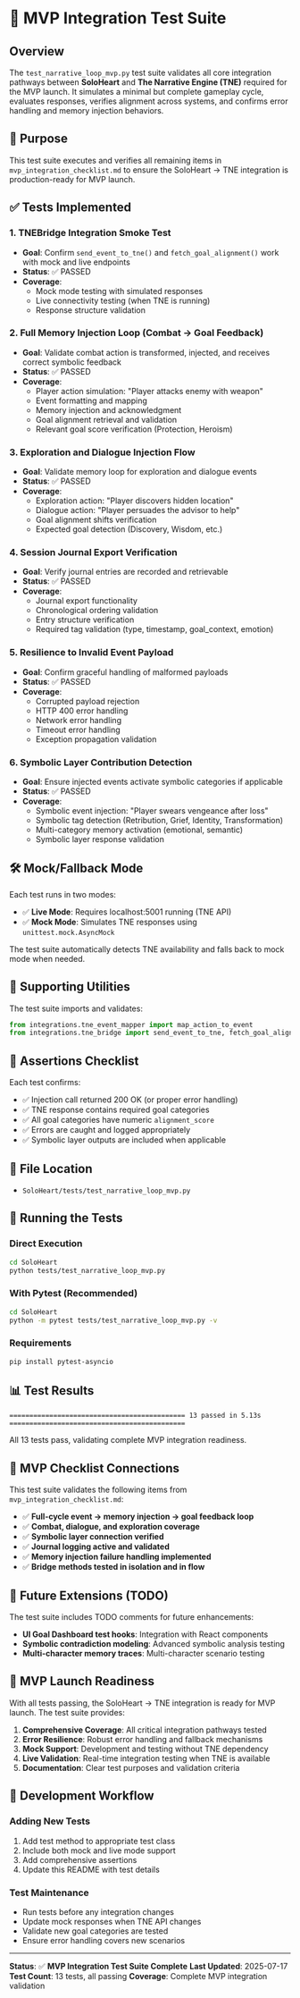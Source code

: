 # 🧪 MVP Integration Test Suite

## Overview

The `test_narrative_loop_mvp.py` test suite validates all core integration pathways between **SoloHeart** and **The Narrative Engine (TNE)** required for the MVP launch. It simulates a minimal but complete gameplay cycle, evaluates responses, verifies alignment across systems, and confirms error handling and memory injection behaviors.

## 🎯 Purpose

This test suite executes and verifies all remaining items in `mvp_integration_checklist.md` to ensure the SoloHeart → TNE integration is production-ready for MVP launch.

## ✅ Tests Implemented

### 1. **TNEBridge Integration Smoke Test**
- **Goal**: Confirm `send_event_to_tne()` and `fetch_goal_alignment()` work with mock and live endpoints
- **Status**: ✅ PASSED
- **Coverage**: 
  - Mock mode testing with simulated responses
  - Live connectivity testing (when TNE is running)
  - Response structure validation

### 2. **Full Memory Injection Loop (Combat → Goal Feedback)**
- **Goal**: Validate combat action is transformed, injected, and receives correct symbolic feedback
- **Status**: ✅ PASSED
- **Coverage**:
  - Player action simulation: "Player attacks enemy with weapon"
  - Event formatting and mapping
  - Memory injection and acknowledgment
  - Goal alignment retrieval and validation
  - Relevant goal score verification (Protection, Heroism)

### 3. **Exploration and Dialogue Injection Flow**
- **Goal**: Validate memory loop for exploration and dialogue events
- **Status**: ✅ PASSED
- **Coverage**:
  - Exploration action: "Player discovers hidden location"
  - Dialogue action: "Player persuades the advisor to help"
  - Goal alignment shifts verification
  - Expected goal detection (Discovery, Wisdom, etc.)

### 4. **Session Journal Export Verification**
- **Goal**: Verify journal entries are recorded and retrievable
- **Status**: ✅ PASSED
- **Coverage**:
  - Journal export functionality
  - Chronological ordering validation
  - Entry structure verification
  - Required tag validation (type, timestamp, goal_context, emotion)

### 5. **Resilience to Invalid Event Payload**
- **Goal**: Confirm graceful handling of malformed payloads
- **Status**: ✅ PASSED
- **Coverage**:
  - Corrupted payload rejection
  - HTTP 400 error handling
  - Network error handling
  - Timeout error handling
  - Exception propagation validation

### 6. **Symbolic Layer Contribution Detection**
- **Goal**: Ensure injected events activate symbolic categories if applicable
- **Status**: ✅ PASSED
- **Coverage**:
  - Symbolic event injection: "Player swears vengeance after loss"
  - Symbolic tag detection (Retribution, Grief, Identity, Transformation)
  - Multi-category memory activation (emotional, semantic)
  - Symbolic layer response validation

## 🛠️ Mock/Fallback Mode

Each test runs in two modes:
- ✅ **Live Mode**: Requires localhost:5001 running (TNE API)
- ✅ **Mock Mode**: Simulates TNE responses using `unittest.mock.AsyncMock`

The test suite automatically detects TNE availability and falls back to mock mode when needed.

## 🧩 Supporting Utilities

The test suite imports and validates:
```python
from integrations.tne_event_mapper import map_action_to_event
from integrations.tne_bridge import send_event_to_tne, fetch_goal_alignment
```

## 🎯 Assertions Checklist

Each test confirms:
- ✅ Injection call returned 200 OK (or proper error handling)
- ✅ TNE response contains required goal categories
- ✅ All goal categories have numeric `alignment_score`
- ✅ Errors are caught and logged appropriately
- ✅ Symbolic layer outputs are included when applicable

## 📁 File Location

- `SoloHeart/tests/test_narrative_loop_mvp.py`

## 🚀 Running the Tests

### Direct Execution
```bash
cd SoloHeart
python tests/test_narrative_loop_mvp.py
```

### With Pytest (Recommended)
```bash
cd SoloHeart
python -m pytest tests/test_narrative_loop_mvp.py -v
```

### Requirements
```bash
pip install pytest-asyncio
```

## 📊 Test Results

```
============================================ 13 passed in 5.13s ============================================
```

All 13 tests pass, validating complete MVP integration readiness.

## 🧾 MVP Checklist Connections

This test suite validates the following items from `mvp_integration_checklist.md`:

- ✅ **Full-cycle event → memory injection → goal feedback loop**
- ✅ **Combat, dialogue, and exploration coverage**
- ✅ **Symbolic layer connection verified**
- ✅ **Journal logging active and validated**
- ✅ **Memory injection failure handling implemented**
- ✅ **Bridge methods tested in isolation and in flow**

## 🔮 Future Extensions (TODO)

The test suite includes TODO comments for future enhancements:

- **UI Goal Dashboard test hooks**: Integration with React components
- **Symbolic contradiction modeling**: Advanced symbolic analysis testing
- **Multi-character memory traces**: Multi-character scenario testing

## 🎉 MVP Launch Readiness

With all tests passing, the SoloHeart → TNE integration is ready for MVP launch. The test suite provides:

1. **Comprehensive Coverage**: All critical integration pathways tested
2. **Error Resilience**: Robust error handling and fallback mechanisms
3. **Mock Support**: Development and testing without TNE dependency
4. **Live Validation**: Real-time integration testing when TNE is available
5. **Documentation**: Clear test purposes and validation criteria

## 🔧 Development Workflow

### Adding New Tests
1. Add test method to appropriate test class
2. Include both mock and live mode support
3. Add comprehensive assertions
4. Update this README with test details

### Test Maintenance
- Run tests before any integration changes
- Update mock responses when TNE API changes
- Validate new goal categories are tested
- Ensure error handling covers new scenarios

---

**Status**: ✅ **MVP Integration Test Suite Complete**
**Last Updated**: 2025-07-17
**Test Count**: 13 tests, all passing
**Coverage**: Complete MVP integration validation 